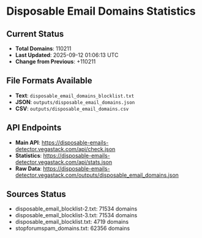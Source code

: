 # Disposable Email Domains Statistics

## Current Status
- **Total Domains**: 110211
- **Last Updated**: 2025-09-12 01:06:13 UTC
- **Change from Previous**: +110211

## File Formats Available
- **Text**: `disposable_email_domains_blocklist.txt`
- **JSON**: `outputs/disposable_email_domains.json`
- **CSV**: `outputs/disposable_email_domains.csv`

## API Endpoints
- **Main API**: https://disposable-emails-detector.vegastack.com/api/check.json
- **Statistics**: https://disposable-emails-detector.vegastack.com/api/stats.json
- **Raw Data**: https://disposable-emails-detector.vegastack.com/outputs/disposable_email_domains.json

## Sources Status
- disposable_email_blocklist-2.txt: 71534 domains
- disposable_email_blocklist-3.txt: 71534 domains
- disposable_email_blocklist.txt: 4719 domains
- stopforumspam_domains.txt: 62356 domains

